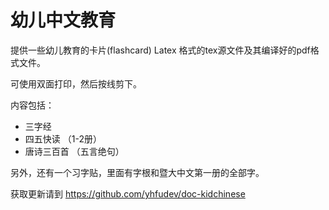 幼儿中文教育
=========

提供一些幼儿教育的卡片(flashcard) Latex 格式的tex源文件及其编译好的pdf格式文件。

可使用双面打印，然后按线剪下。

内容包括：
* 三字经
* 四五快读 （1-2册）
* 唐诗三百首 （五言绝句）

另外，还有一个习字贴，里面有字根和暨大中文第一册的全部字。


获取更新请到 https://github.com/yhfudev/doc-kidchinese
